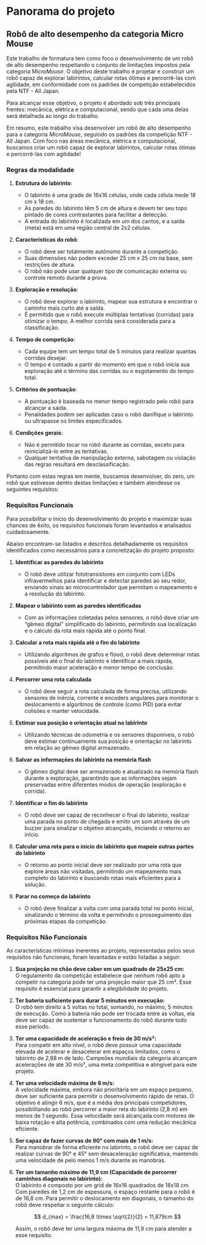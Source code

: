 # Panorama do projeto

## Robô de alto desempenho da categoria Micro Mouse
Este trabalho de formatura tem como foco o desenvolvimento de um robô de alto desempenho respeitando o conjunto de limitações impostos pela categoria *MicroMouse*. O objetivo deste trabalho é projetar e construir um robô capaz de explorar labirintos, calcular rotas ótimas e percorrê-las com agilidade, em conformidade com os padrões de competição estabelecidos pela NTF - All Japan.

Para alcançar esse objetivo, o projeto é abordado sob três principais frentes: mecânica, elétrica e computacional, sendo que cada uma delas será detalhada ao longo do trabalho. 

Em resumo, este trabalho visa desenvolver um robô de alto desempenho para a categoria *MicroMouse*, seguindo os padrões da competição NTF - All Japan. Com foco nas áreas mecânica, elétrica e computacional, buscamos criar um robô capaz de explorar labirintos, calcular rotas ótimas e percorrê-las com agilidade!


### Regras da modalidade

1. **Estrutura do labirinto**:
   - O labirinto é uma grade de 16x16 células, onde cada célula mede 18 cm x 18 cm.
   - As paredes do labirinto têm 5 cm de altura e devem ter seu topo pintado de cores contrastantes para facilitar a detecção.
   - A entrada do labirinto é localizada em um dos cantos, e a saída (meta) está em uma região central de 2x2 células.

2. **Características do robô**:
   - O robô deve ser totalmente autônomo durante a competição.
   - Suas dimensões não podem exceder 25 cm x 25 cm na base, sem restrições de altura.
   - O robô não pode usar qualquer tipo de comunicação externa ou controle remoto durante a prova.

3. **Exploração e resolução**:
   - O robô deve explorar o labirinto, mapear sua estrutura e encontrar o caminho mais curto até a saída.
   - É permitido que o robô execute múltiplas tentativas (corridas) para otimizar o tempo. A melhor corrida será considerada para a classificação.

4. **Tempo de competição**:
   - Cada equipe tem um tempo total de 5 minutos para realizar quantas corridas desejar.
   - O tempo é contado a partir do momento em que o robô inicia sua exploração até o término das corridas ou o esgotamento do tempo total.

5. **Critérios de pontuação**:
   - A pontuação é baseada no menor tempo registrado pelo robô para alcançar a saída.
   - Penalidades podem ser aplicadas caso o robô danifique o labirinto ou ultrapasse os limites especificados.

6. **Condições gerais**:
   - Não é permitido tocar no robô durante as corridas, exceto para reinicializá-lo entre as tentativas.
   - Qualquer tentativa de manipulação externa, sabotagem ou violação das regras resultará em desclassificação.

Portanto com estas regras em mente, buscamos desenvolver, do zero, um robô que estivesse dentro destas limitações e também atendesse os seguintes requisitos:

### Requisitos Funcionais

Para possibilitar o início do desenvolvimento do projeto e maximizar suas chances de êxito, os requisitos funcionais foram levantados e analisados cuidadosamente.  

Abaixo encontram-se listados e descritos detalhadamente os requisitos identificados como necessários para a concretização do projeto proposto:  

1. **Identificar as paredes do labirinto**  
   - O robô deve utilizar fototransistores em conjunto com LEDs infravermelhos para identificar e detectar paredes ao seu redor, enviando sinais ao microcontrolador que permitam o mapeamento e a resolução do labirinto.  

2. **Mapear o labirinto com as paredes identificadas**  
   - Com as informações coletadas pelos sensores, o robô deve criar um “gêmeo digital” simplificado do labirinto, permitindo sua localização e o cálculo da rota mais rápida até o ponto final.  

3. **Calcular a rota mais rápida até o fim do labirinto**  
   - Utilizando algoritmos de grafos e flood, o robô deve determinar rotas possíveis até o final do labirinto e identificar a mais rápida, permitindo maior aceleração e menor tempo de conclusão.  

4. **Percorrer uma rota calculada**  
   - O robô deve seguir a rota calculada de forma precisa, utilizando sensores de inércia, corrente e encoders angulares para monitorar o deslocamento e algoritmos de controle (como PID) para evitar colisões e manter velocidade.  

5. **Estimar sua posição e orientação atual no labirinto**  
   - Utilizando técnicas de odometria e os sensores disponíveis, o robô deve estimar continuamente sua posição e orientação no labirinto em relação ao gêmeo digital armazenado.  

6. **Salvar as informações do labirinto na memória flash**  
   - O gêmeo digital deve ser armazenado e atualizado na memória flash durante a exploração, garantindo que as informações sejam preservadas entre diferentes modos de operação (exploração e corrida).  

7. **Identificar o fim do labirinto**  
   - O robô deve ser capaz de reconhecer o final do labirinto, realizar uma parada no ponto de chegada e emitir um som através de um buzzer para sinalizar o objetivo alcançado, iniciando o retorno ao início.  

8. **Calcular uma rota para o início do labirinto que mapeie outras partes do labirinto**  
   - O retorno ao ponto inicial deve ser realizado por uma rota que explore áreas não visitadas, permitindo um mapeamento mais completo do labirinto e buscando rotas mais eficientes para a solução.  

9. **Parar no começo do labirinto**  
   - O robô deve finalizar a volta com uma parada total no ponto inicial, sinalizando o término da volta e permitindo o prosseguimento das próximas etapas da competição.  


### Requisitos Não Funcionais

As características mínimas inerentes ao projeto, representadas pelos seus requisitos não funcionais, foram levantadas e estão listadas a seguir:

1. **Sua projeção no chão deve caber em um quadrado de 25x25 cm:**  
   O regulamento da competição estabelece que nenhum robô apto a competir na categoria pode ter uma projeção maior que 25 cm². Esse requisito é essencial para garantir a elegibilidade do projeto.

2. **Ter bateria suficiente para durar 5 minutos em execução:**  
   O robô tem direito a 5 voltas no total, somando, no máximo, 5 minutos de execução. Como a bateria não pode ser trocada entre as voltas, ela deve ser capaz de sustentar o funcionamento do robô durante todo esse período.

3. **Ter uma capacidade de aceleração e freio de 30 m/s²:**  
   Para competir em alto nível, o robô deve possuir uma capacidade elevada de acelerar e desacelerar em espaços limitados, como o labirinto de 2,88 m de lado. Campeões mundiais da categoria alcançam acelerações de até 30 m/s², uma meta competitiva e atingível para este projeto.

4. **Ter uma velocidade máxima de 6 m/s:**  
   A velocidade máxima, embora não prioritária em um espaço pequeno, deve ser suficiente para permitir o desenvolvimento rápido de retas. O objetivo é atingir 6 m/s, que é a média dos principais competidores, possibilitando ao robô percorrer a maior reta do labirinto (2,8 m) em menos de 1 segundo. Essa velocidade será alcançada com motores de baixa rotação e alta potência, combinados com uma redução mecânica eficiente.

5. **Ser capaz de fazer curvas de 90° com mais de 1 m/s:**  
   Para manobrar de forma eficiente no labirinto, o robô deve ser capaz de realizar curvas de 90° e 45° sem desaceleração significativa, mantendo uma velocidade de pelo menos 1 m/s durante as manobras.

6. **Ter um tamanho máximo de 11,9 cm (Capacidade de percorrer caminhos diagonais no labirinto):**  
   O labirinto é composto por um grid de 16x16 quadrados de 18x18 cm. Com paredes de 1,2 cm de espessura, o espaço restante para o robô é de 16,8 cm. Para permitir o deslocamento em diagonais, o tamanho do robô deve respeitar o seguinte cálculo:

   $$
   d_{max} = \frac{16,8 \times \sqrt{2}}{2} = 11,879cm
   $$

   Assim, o robô deve ter uma largura máxima de 11,9 cm para atender a esse requisito.
